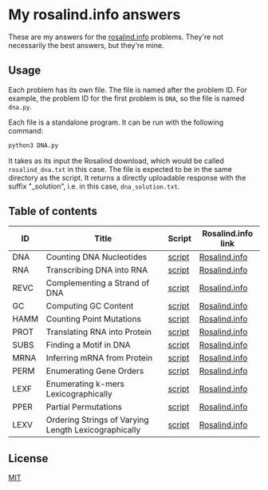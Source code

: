 # My rosalind.info answers

These are my answers for the [rosalind.info](http://rosalind.info) problems. They're not necessarily the best answers, but they're mine.

## Usage

Each problem has its own file. The file is named after the problem ID. For example, the problem ID for the first problem is `DNA`, so the file is named `dna.py`.

Each file is a standalone program. It can be run with the following command:

```bash
python3 DNA.py
```

It takes as its input the Rosalind download, which would be called `rosalind_dna.txt` in this case. The file is expected to be in the same directory as the script. It returns a directly uploadable response with the suffix "_solution", i.e. in this case, `dna_solution.txt`.


## Table of contents

<!-- toc -->
| ID | Title | Script | Rosalind.info link |
| --- | --- | --- | --- |
| DNA | Counting DNA Nucleotides | [script](https://github.com/chrisvoncsefalvay/rosalind/blob/main/DNA.py) | [Rosalind.info](https://rosalind.info/problems/dna/) |
| RNA | Transcribing DNA into RNA | [script](https://github.com/chrisvoncsefalvay/rosalind/blob/main/RNA.py) | [Rosalind.info](https://rosalind.info/problems/rna/) |
| REVC | Complementing a Strand of DNA | [script](https://github.com/chrisvoncsefalvay/rosalind/blob/main/REVC.py) | [Rosalind.info](https://rosalind.info/problems/revc/) |
| GC | Computing GC Content | [script](https://github.com/chrisvoncsefalvay/rosalind/blob/main/GC.py) | [Rosalind.info](https://rosalind.info/problems/gc/) |
| HAMM | Counting Point Mutations | [script](https://github.com/chrisvoncsefalvay/rosalind/blob/main/HAMM.py) | [Rosalind.info](https://rosalind.info/problems/hamm/) |
| PROT | Translating RNA into Protein | [script](https://github.com/chrisvoncsefalvay/rosalind/blob/main/PROT.py) | [Rosalind.info](https://rosalind.info/problems/prot/) |
| SUBS | Finding a Motif in DNA | [script](https://github.com/chrisvoncsefalvay/rosalind/blob/main/SUBS.py) | [Rosalind.info](https://rosalind.info/problems/subs/) |
| MRNA | Inferring mRNA from Protein | [script](https://github.com/chrisvoncsefalvay/rosalind/blob/main/MRNA.py) | [Rosalind.info](https://rosalind.info/problems/mrna/) |
| PERM | Enumerating Gene Orders | [script](https://github.com/chrisvoncsefalvay/rosalind/blob/main/PERM.py) | [Rosalind.info](https://rosalind.info/problems/perm/) |
| LEXF | Enumerating k-mers Lexicographically | [script](https://github.com/chrisvoncsefalvay/rosalind/blob/main/LEXF.py) | [Rosalind.info](https://rosalind.info/problems/lexf/) |
| PPER | Partial Permutations | [script](https://github.com/chrisvoncsefalvay/rosalind/blob/main/PPER.py) | [Rosalind.info](https://rosalind.info/problems/pper/) |
| LEXV | Ordering Strings of Varying Length Lexicographically | [script](https://github.com/chrisvoncsefalvay/rosalind/blob/main/LEXV.py) | [Rosalind.info](https://rosalind.info/problems/lexv/) |
<!-- tocstop -->

## License

[MIT](LICENSE)

